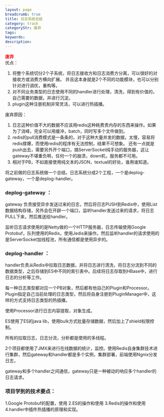 ```yaml
---
layout: page
breadcrumb: true
title: 日志系统总结
category: trash
categoryStr: 废弃
tags: 
keywords: 
description: 
---
```


<span style="color:red">**废弃**</span><br/>
优点：

1. 将整个系统切分2个子系统，将日志接收方和日志消费方分离，可以很好的对接收方或消费方横向扩展。
并且这本身就是2个不同的功能模块，也可以分别针对进行调优，重构等。
2. 对不同业务类型的日志使用不同的handler进行处理，清洗，得到有价值的，自己需要的数据，并进行沉淀。
3. plugin这种注册机制非常灵活，可以进行热插播。

废弃原因：
1. 日志这种价值不大的数据不应该用redis这种耗费贵内存的东西来操作。如果为了消峰，完全可以用缓冲，batch，同时写多个文件做到。
2. redis的pull消费模式是一条条的，对于这种大量并发的数据，太慢，容易将redis撑爆，而使用redis的程序有无法控制，结果不可想象。
还有一点就是push出去，需要另外开个端口，搞ServerSocket纯手动的服务器，这让gateway不堪重负啊，任何一个的崩溃，down机，服务都不可用。
3. 相对于PB，不如直接使用纯文本的JSON，textual的好处，谁用谁知道。

将之前做的日志系统做一个总结。日志系统分成2个工程，一个是deplog-gateway，一个是deplog-handler。

### deplog-gateway ：

gateway 负责接受异步发送过来的日志，然后将日志PUSH到Redis中，使用List数据结构存储，另外会在开辟一个端口，监听handler发送过来的请求，将日志PULL下来，然后推送给handler。

监听日志请求使用的是Netty做的一个HTTP服务器，日志传输使用Google Protobuf，队列使用的Redis，使用Jedis来操作。然后监听handler的请求使用的是ServerSocket加线程池，所有通信都是使用异步的。



### deplog-handler ：

handler负责从Redis中拉取日志数据，并将日志进行清洗，将日志分流到不同的数据类型，之后存储到ES中不同的索引表中。后续将日志存取到HBase中，进行日志的分析等工作。

每一种日志类型都对应一个PB对象，然后都有他自己的Plugin和Processor。Plugin指定自己当前处理的日志类型，然后将自身注册到PluginManager中，这样的方式支持日志类型的热插播。

使用Processor进行日志内容提取，对象生成。

ES使用了ES的java lib，使用bulk方式批量存储数据，然后加上了shield权限控制。

所有的拉取日志，日志分流，分析都是使用的多线程。


2个项目都使用了JMX来进行在线数据的统计，监控。使用Redis自身集群技术进行集群，然后gateway和handler都是多个实例，集群部署，前端使用Ngnix分发日志，

gateway和多个handler之间通信，gateway只是一种被动的响应多个handler的日志请求。

### 项目学到的技术要点：
1.Google Protobuf的配置，使用
2.ES的操作和使用
3.Redis的操作和使用
4.handler中插件热插播的原理和实现。
